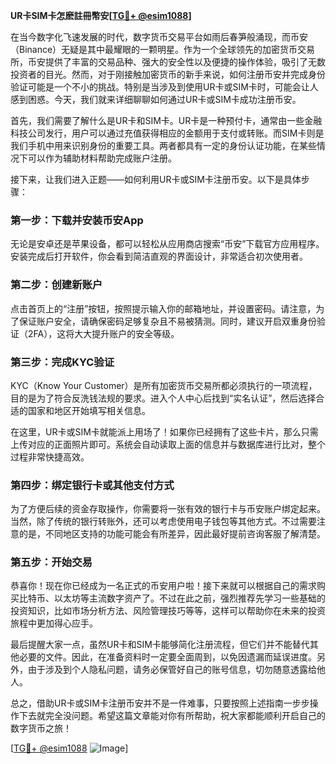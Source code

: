 **UR卡SIM卡怎麽註冊幣安[[TG💪+ @esim1088](https://t.me/s/esim1088)]**

在当今数字化飞速发展的时代，数字货币交易平台如雨后春笋般涌现，而币安（Binance）无疑是其中最耀眼的一颗明星。作为一个全球领先的加密货币交易所，币安提供了丰富的交易品种、强大的安全性以及便捷的操作体验，吸引了无数投资者的目光。然而，对于刚接触加密货币的新手来说，如何注册币安并完成身份验证可能是一个不小的挑战。特别是当涉及到使用UR卡或SIM卡时，可能会让人感到困惑。今天，我们就来详细聊聊如何通过UR卡或SIM卡成功注册币安。

首先，我们需要了解什么是UR卡和SIM卡。UR卡是一种预付卡，通常由一些金融科技公司发行，用户可以通过充值获得相应的金额用于支付或转账。而SIM卡则是我们手机中用来识别身份的重要工具。两者都具有一定的身份认证功能，在某些情况下可以作为辅助材料帮助完成账户注册。

接下来，让我们进入正题——如何利用UR卡或SIM卡注册币安。以下是具体步骤：

### 第一步：下载并安装币安App

无论是安卓还是苹果设备，都可以轻松从应用商店搜索“币安”下载官方应用程序。安装完成后打开软件，你会看到简洁直观的界面设计，非常适合初次使用者。

### 第二步：创建新账户

点击首页上的“注册”按钮，按照提示输入你的邮箱地址，并设置密码。请注意，为了保证账户安全，请确保密码足够复杂且不易被猜测。同时，建议开启双重身份验证（2FA），这将大大提升账户的安全等级。

### 第三步：完成KYC验证

KYC（Know Your Customer）是所有加密货币交易所都必须执行的一项流程，目的是为了符合反洗钱法规的要求。进入个人中心后找到“实名认证”，然后选择合适的国家和地区开始填写相关信息。

在这里，UR卡或SIM卡就能派上用场了！如果你已经拥有了这些卡片，那么只需上传对应的正面照片即可。系统会自动读取上面的信息并与数据库进行比对，整个过程非常快捷高效。

### 第四步：绑定银行卡或其他支付方式

为了方便后续的资金存取操作，你需要将一张有效的银行卡与币安账户绑定起来。当然，除了传统的银行转账外，还可以考虑使用电子钱包等其他方式。不过需要注意的是，不同地区支持的功能可能会有所差异，因此最好提前咨询客服了解清楚。

### 第五步：开始交易

恭喜你！现在你已经成为一名正式的币安用户啦！接下来就可以根据自己的需求购买比特币、以太坊等主流数字资产了。不过在此之前，强烈推荐先学习一些基础的投资知识，比如市场分析方法、风险管理技巧等等，这样可以帮助你在未来的投资旅程中更加得心应手。

最后提醒大家一点，虽然UR卡和SIM卡能够简化注册流程，但它们并不能替代其他必要的文件。因此，在准备资料时一定要全面周到，以免因遗漏而延误进度。另外，由于涉及到个人隐私问题，请务必保管好自己的账号信息，切勿随意透露给他人。

总之，借助UR卡或SIM卡注册币安并不是一件难事，只要按照上述指南一步步操作下去就完全没问题。希望这篇文章能对你有所帮助，祝大家都能顺利开启自己的数字货币之旅！

[[TG💪+ @esim1088](https://t.me/s/esim1088) ![Image](https://i.postimg.cc/4NQfJmqS/Snipaste-2025-05-13-00-14-12.png)]